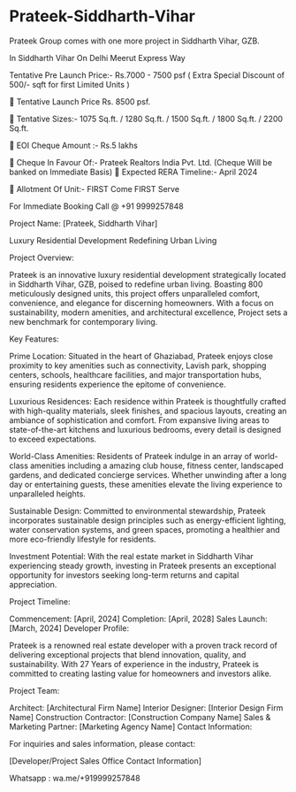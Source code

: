 # Prateek-Siddharth-Vihar
Prateek Group comes with one more project in Siddharth Vihar, GZB. 

In Siddharth Vihar  On Delhi Meerut Express Way

 Tentative Pre Launch Price:- Rs.7000 - 7500 psf ( Extra Special Discount of 500/- sqft for first Limited Units ) 
 
📌 Tentative Launch Price Rs. 8500 psf.

📌 Tentative Sizes:-  1075 Sq.ft. / 1280 Sq.ft. / 1500 Sq.ft. / 1800 Sq.ft. / 2200 Sq.ft. 

📌 EOI Cheque Amount :- Rs.5 lakhs 

📌 Cheque In Favour Of:- Prateek Realtors India Pvt. Ltd.
(Cheque Will be banked on Immediate Basis)
📌 Expected RERA Timeline:- April 2024

📌 Allotment Of Unit:- FIRST Come FIRST Serve  

For Immediate Booking
Call @ +91 9999257848

Project Name: [Prateek, Siddharth Vihar]

Luxury Residential Development Redefining Urban Living

Project Overview:

Prateek is an innovative luxury residential development strategically located in Siddharth Vihar, GZB, poised to redefine urban living. Boasting 800 meticulously designed units, this project offers unparalleled comfort, convenience, and elegance for discerning homeowners. With a focus on sustainability, modern amenities, and architectural excellence, Project sets a new benchmark for contemporary living.

Key Features:

Prime Location: Situated in the heart of Ghaziabad, Prateek enjoys close proximity to key amenities such as connectivity, Lavish park, shopping centers, schools, healthcare facilities, and major transportation hubs, ensuring residents experience the epitome of convenience.

Luxurious Residences: Each residence within Prateek is thoughtfully crafted with high-quality materials, sleek finishes, and spacious layouts, creating an ambiance of sophistication and comfort. From expansive living areas to state-of-the-art kitchens and luxurious bedrooms, every detail is designed to exceed expectations.

World-Class Amenities: Residents of Prateek indulge in an array of world-class amenities including a amazing club house, fitness center, landscaped gardens, and dedicated concierge services. Whether unwinding after a long day or entertaining guests, these amenities elevate the living experience to unparalleled heights.

Sustainable Design: Committed to environmental stewardship, Prateek incorporates sustainable design principles such as energy-efficient lighting, water conservation systems, and green spaces, promoting a healthier and more eco-friendly lifestyle for residents.

Investment Potential: With the real estate market in Siddharth Vihar experiencing steady growth, investing in Prateek presents an exceptional opportunity for investors seeking long-term returns and capital appreciation.

Project Timeline:

Commencement: [April, 2024]
Completion: [April, 2028]
Sales Launch: [March, 2024]
Developer Profile:

Prateek is a renowned real estate developer with a proven track record of delivering exceptional projects that blend innovation, quality, and sustainability. With 27 Years of experience in the industry, Prateek is committed to creating lasting value for homeowners and investors alike.

Project Team:

Architect: [Architectural Firm Name]
Interior Designer: [Interior Design Firm Name]
Construction Contractor: [Construction Company Name]
Sales & Marketing Partner: [Marketing Agency Name]
Contact Information:

For inquiries and sales information, please contact:

[Developer/Project Sales Office Contact Information]

Whatsapp : wa.me/+919999257848

